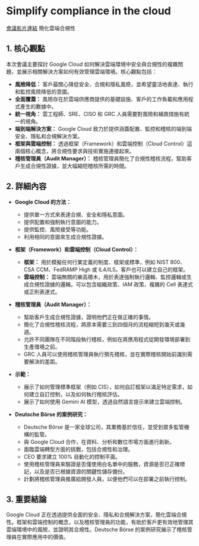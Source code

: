 # Simplify compliance in the cloud
[會議影片連結](https://www.youtube.com/watch?v=qIBkU4uiDvY)
簡化雲端合規性

## 1. 核心觀點

本次會議主要探討 Google Cloud 如何解決雲端環境中安全與合規性的複雜問題，並展示相關解決方案如何有效管理雲端環境。核心觀點包括：

*   **風險降低：** 客戶最關心降低安全、合規和隱私風險，並希望靈活地表達、執行和監控風險降低的意圖。
*   **全面覆蓋：** 風險存在於雲端供應商提供的基礎設施、客戶的工作負載和應用程式產生的數據中。
*   **統一視角：** 雲工程師、SRE、CISO 和 GRC 人員需要對風險和補救措施有統一的視角。
*   **端到端解決方案：** Google Cloud 致力於提供涵蓋配置、監控和稽核的端到端安全、隱私和合規解決方案。
*   **框架與雲端控制：** 透過框架（Framework）和雲端控制（Cloud Control）這兩個核心概念，將合規性要求與技術實施連接起來。
*   **稽核管理員（Audit Manager）：** 稽核管理員簡化了合規性稽核流程，幫助客戶生成合規性證據，並大幅縮短稽核所需的時間。

## 2. 詳細內容

*   **Google Cloud 的方法：**
    *   提供單一方式來表達合規、安全和隱私意圖。
    *   提供配置和強制執行意圖的能力。
    *   提供監控、風險接受等功能。
    *   利用相同的意圖來生成合規性證據。

*   **框架（Framework）和雲端控制（Cloud Control）：**
    *   **框架：** 用於模擬任何行業定義的制度、框架或標準，例如 NIST 800、CSA CCM、FedRAMP High 或 IL4/IL5。客戶也可以建立自己的框架。
    *   **雲端控制：** 雲端無關的樂高積木，用於表達強制執行邏輯、監控邏輯或生成合規性證據的邏輯。可以包含組織政策、IAM 政策、複雜的 Cell 表達式或正則表達式。

*   **稽核管理員（Audit Manager）：**
    *   幫助客戶生成合規性證據，證明他們正在做正確的事情。
    *   簡化了合規性稽核流程，將原本需要三到四個月的流程縮短到幾天或幾週。
    *   允許不同團隊在不同階段執行稽核，例如在將應用程式從開發環境部署到生產環境之前。
    *   GRC 人員可以使用稽核管理員執行預先稽核，並在實際稽核開始前識別需要解決的差距。

*   **示範：**
    *   展示了如何管理標準框架（例如 CIS），如何自訂框架以滿足特定需求，如何建立自訂控制，以及如何執行稽核評估。
    *   展示了如何使用 Gemini AI 模型，透過自然語言提示來建立雲端控制。

*   **Deutsche Börse 的案例研究：**
    *   Deutsche Börse 是一家全球公司，其業務基於信任，並受到眾多監管機構的監管。
    *   與 Google Cloud 合作，在資料、分析和數位市場方面進行創新。
    *   面臨雲端轉型方面的挑戰，包括合規性和治理。
    *   CEO 要求建立 100% 自動化的控制平面。
    *   使用稽核管理員來驗證是否僅使用白名單中的服務，資源是否已正確標記，以及是否已根據資源的關鍵性儲存備份。
    *   計劃將稽核管理員推廣給開發人員，以便他們可以在部署之前執行控制。

## 3. 重要結論

Google Cloud 正在透過提供全面的安全、隱私和合規解決方案，簡化雲端合規性。框架和雲端控制的概念，以及稽核管理員的功能，有助於客戶更有效地管理其雲端環境中的風險，並證明其合規性。Deutsche Börse 的案例研究展示了稽核管理員在實際應用中的價值。
